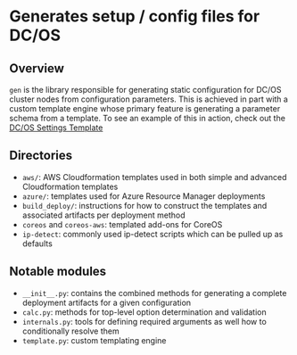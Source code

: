 # Generates setup / config files for DC/OS

## Overview

`gen` is the library responsible for generating static configuration for DC/OS cluster nodes from configuration parameters. This is achieved in part with a custom template engine whose primary feature is generating a parameter schema from a template. To see an example of this in action, check out the [DC/OS Settings Template](dcos-config.yaml)

## Directories
* `aws/`: AWS Cloudformation templates used in both simple and advanced Cloudformation templates
* `azure/`: templates used for Azure Resource Manager deployments
* `build_deploy/`: instructions for how to construct the templates and associated artifacts per deployment method
* `coreos` and `coreos-aws`: templated add-ons for CoreOS
* `ip-detect`: commonly used ip-detect scripts which can be pulled up as defaults

## Notable modules
* `__init__.py`: contains the combined methods for generating a complete deployment artifacts for a given configuration
* `calc.py`: methods for top-level option determination and validation
* `internals.py`: tools for defining required arguments as well how to conditionally resolve them
* `template.py`: custom templating engine
